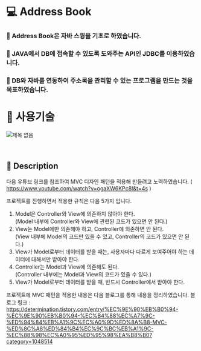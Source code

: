 # 💻 Address Book

### 📑 Address Book은 자바 스윙을 기초로 하였습니다.
### 📑 JAVA에서 DB에 접속할 수 있도록 도와주는 API인 JDBC를 이용하였습니다.
### 📑 DB와 자바를 연동하여 주소록을 관리할 수 있는 프로그램을 만드는 것을 목표하였습니다.

# 🔨 사용기술
![제목 없음](https://user-images.githubusercontent.com/92250627/139732263-2eab036f-2f89-4dc6-93cd-6e440033ab23.png)


<br>

## 📑 Description
다음 유튜브 링크를 참조하여 MVC 디자인 패턴을 적용해 만들려고 노력하였습니다.
( https://www.youtube.com/watch?v=ogaXW6KPc8I&t=4s )

프로젝트를 진행하면서 적용한 규칙은 다음 5가지 입니다.

  1. Model은 Controller와 View에 의존하지 않아야 한다. <br>
    (Model 내부에 Controller와 View에 관련된 코드가 있으면 안 된다.)
  2. View는 Model에만 의존해야 하고, Controller에 의존하면 안 된다.<br>
    (View 내부에 Model의 코드만 있을 수 있고, Controller의 코드가 있으면 안 된다.)
  3. View가 Model로부터 데이터를 받을 때는, 사용자마다 다르게 보여주어야 하는 데이터에 대해서만 받아야 한다. 
  4. Controller는 Model과 View에 의존해도 된다.<br>
    (Controller 내부에는 Model과 View의 코드가 있을 수 있다.)
  5. View가 Model로부터 데이터를 받을 때, 반드시 Controller에서 받아야 한다.


프로젝트에 MVC 패턴을 적용한 내용은 다음 블로그를 통해 내용을 정리하였습니다.
블로그 링크 : https://determination.tistory.com/entry/%EC%9E%90%EB%B0%94-%EC%9E%90%EB%B0%94-%EC%B4%88%EC%A7%9C-%ED%94%84%EB%A1%9C%EC%A0%9D%ED%8A%B8-MVC-%ED%8C%A8%ED%84%B4%EC%9C%BC%EB%A1%9C-%EC%88%98%EC%A0%95%ED%95%98%EA%B8%B0?category=1048514
